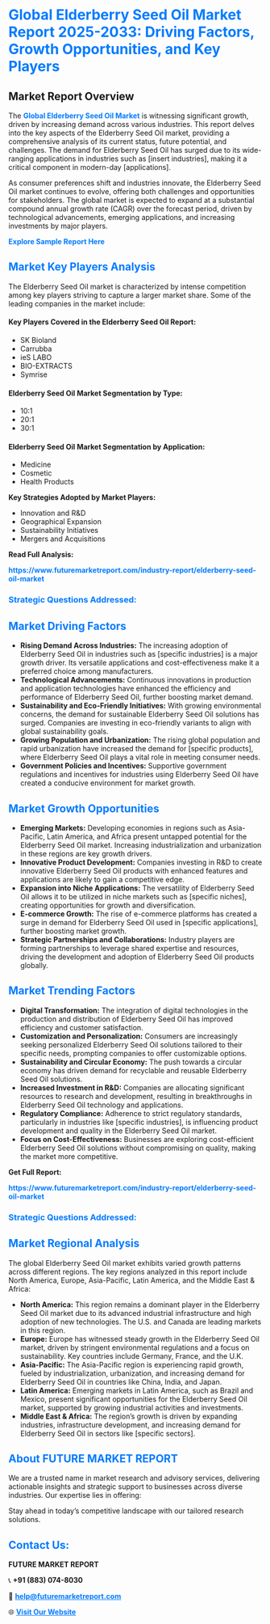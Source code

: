 <h1 style="color: #007BFF;">Global Elderberry Seed Oil Market Report 2025-2033: Driving Factors, Growth Opportunities, and Key Players</h1>

<section id="overview">
<h2>Market Report Overview</h2>
<p>The <a href="https://www.futuremarketreport.com/industry-report/elderberry-seed-oil-market" style="color: #007BFF; text-decoration: none;"><strong>Global Elderberry Seed Oil Market</strong></a> is witnessing significant growth, driven by increasing demand across various industries. This report delves into the key aspects of the Elderberry Seed Oil market, providing a comprehensive analysis of its current status, future potential, and challenges. The demand for Elderberry Seed Oil has surged due to its wide-ranging applications in industries such as [insert industries], making it a critical component in modern-day [applications].</p>
<p>As consumer preferences shift and industries innovate, the Elderberry Seed Oil market continues to evolve, offering both challenges and opportunities for stakeholders. The global market is expected to expand at a substantial compound annual growth rate (CAGR) over the forecast period, driven by technological advancements, emerging applications, and increasing investments by major players.</p>
</section>

<section id="overview">
<p><a href="https://www.futuremarketreport.com/request-sample/reportId=33452" style="color: #007BFF; text-decoration: none;"><strong>Explore Sample Report Here</strong></a></p>
</section>

<section id="key-players">
<h2 style="color: #007BFF;">Market Key Players Analysis</h2>
<p>The Elderberry Seed Oil market is characterized by intense competition among key players striving to capture a larger market share. Some of the leading companies in the market include:</p>
<h4>Key Players Covered in the Elderberry Seed Oil Report:</h4>
<ul><li>SK Bioland</li><li>Carrubba</li><li>ieS LABO</li><li>BIO-EXTRACTS</li><li>Symrise</li></ul>
<h4>Elderberry Seed Oil Market Segmentation by Type:</h4>
<ul><li>10:1</li><li>20:1</li><li>30:1</li></ul>

<h4>Elderberry Seed Oil Market Segmentation by Application:</h4>
<ul><li>Medicine</li><li>Cosmetic</li><li>Health Products</li></ul>
<p><strong>Key Strategies Adopted by Market Players:</strong></p>
<ul>
<li>Innovation and R&D</li>
<li>Geographical Expansion</li>
<li>Sustainability Initiatives</li>
<li>Mergers and Acquisitions</li>
</ul>
</section>

<section>
<p><strong>Read Full Analysis: </strong></p><a href="https://www.futuremarketreport.com/industry-report/elderberry-seed-oil-market" style="color: #007BFF; text-decoration: none;"><strong>https://www.futuremarketreport.com/industry-report/elderberry-seed-oil-market</strong></a>
<h3 style="color: #007BFF;">Strategic Questions Addressed:</h3>
</section>

<section id="driving-factors">
<h2 style="color: #007BFF;">Market Driving Factors</h2>
<ul>
<li><strong>Rising Demand Across Industries:</strong> The increasing adoption of Elderberry Seed Oil in industries such as [specific industries] is a major growth driver. Its versatile applications and cost-effectiveness make it a preferred choice among manufacturers.</li>
<li><strong>Technological Advancements:</strong> Continuous innovations in production and application technologies have enhanced the efficiency and performance of Elderberry Seed Oil, further boosting market demand.</li>
<li><strong>Sustainability and Eco-Friendly Initiatives:</strong> With growing environmental concerns, the demand for sustainable Elderberry Seed Oil solutions has surged. Companies are investing in eco-friendly variants to align with global sustainability goals.</li>
<li><strong>Growing Population and Urbanization:</strong> The rising global population and rapid urbanization have increased the demand for [specific products], where Elderberry Seed Oil plays a vital role in meeting consumer needs.</li>
<li><strong>Government Policies and Incentives:</strong> Supportive government regulations and incentives for industries using Elderberry Seed Oil have created a conducive environment for market growth.</li>
</ul>
</section>

<section id="growth-opportunities">
<h2 style="color: #007BFF;">Market Growth Opportunities</h2>
<ul>
<li><strong>Emerging Markets:</strong> Developing economies in regions such as Asia-Pacific, Latin America, and Africa present untapped potential for the Elderberry Seed Oil market. Increasing industrialization and urbanization in these regions are key growth drivers.</li>
<li><strong>Innovative Product Development:</strong> Companies investing in R&D to create innovative Elderberry Seed Oil products with enhanced features and applications are likely to gain a competitive edge.</li>
<li><strong>Expansion into Niche Applications:</strong> The versatility of Elderberry Seed Oil allows it to be utilized in niche markets such as [specific niches], creating opportunities for growth and diversification.</li>
<li><strong>E-commerce Growth:</strong> The rise of e-commerce platforms has created a surge in demand for Elderberry Seed Oil used in [specific applications], further boosting market growth.</li>
<li><strong>Strategic Partnerships and Collaborations:</strong> Industry players are forming partnerships to leverage shared expertise and resources, driving the development and adoption of Elderberry Seed Oil products globally.</li>
</ul>
</section>

<section id="trending-factors">
<h2 style="color: #007BFF;">Market Trending Factors</h2>
<ul>
<li><strong>Digital Transformation:</strong> The integration of digital technologies in the production and distribution of Elderberry Seed Oil has improved efficiency and customer satisfaction.</li>
<li><strong>Customization and Personalization:</strong> Consumers are increasingly seeking personalized Elderberry Seed Oil solutions tailored to their specific needs, prompting companies to offer customizable options.</li>
<li><strong>Sustainability and Circular Economy:</strong> The push towards a circular economy has driven demand for recyclable and reusable Elderberry Seed Oil solutions.</li>
<li><strong>Increased Investment in R&D:</strong> Companies are allocating significant resources to research and development, resulting in breakthroughs in Elderberry Seed Oil technology and applications.</li>
<li><strong>Regulatory Compliance:</strong> Adherence to strict regulatory standards, particularly in industries like [specific industries], is influencing product development and quality in the Elderberry Seed Oil market.</li>
<li><strong>Focus on Cost-Effectiveness:</strong> Businesses are exploring cost-efficient Elderberry Seed Oil solutions without compromising on quality, making the market more competitive.</li>
</ul>
</section>

<section>
<p><strong>Get Full Report: </strong></p><a href="https://www.futuremarketreport.com/industry-report/elderberry-seed-oil-market" style="color: #007BFF; text-decoration: none;"><strong>https://www.futuremarketreport.com/industry-report/elderberry-seed-oil-market</strong></a>
<h3 style="color: #007BFF;">Strategic Questions Addressed:</h3>
</section>


<section id="regional-analysis">
<h2 style="color: #007BFF;">Market Regional Analysis</h2>
<p>The global Elderberry Seed Oil market exhibits varied growth patterns across different regions. The key regions analyzed in this report include North America, Europe, Asia-Pacific, Latin America, and the Middle East & Africa:</p>
<ul>
<li><strong>North America:</strong> This region remains a dominant player in the Elderberry Seed Oil market due to its advanced industrial infrastructure and high adoption of new technologies. The U.S. and Canada are leading markets in this region.</li>
<li><strong>Europe:</strong> Europe has witnessed steady growth in the Elderberry Seed Oil market, driven by stringent environmental regulations and a focus on sustainability. Key countries include Germany, France, and the U.K.</li>
<li><strong>Asia-Pacific:</strong> The Asia-Pacific region is experiencing rapid growth, fueled by industrialization, urbanization, and increasing demand for Elderberry Seed Oil in countries like China, India, and Japan.</li>
<li><strong>Latin America:</strong> Emerging markets in Latin America, such as Brazil and Mexico, present significant opportunities for the Elderberry Seed Oil market, supported by growing industrial activities and investments.</li>
<li><strong>Middle East & Africa:</strong> The region’s growth is driven by expanding industries, infrastructure development, and increasing demand for Elderberry Seed Oil in sectors like [specific sectors].</li>
</ul>
</section>

<footer>
<h2 style="color: #007BFF;">About FUTURE MARKET REPORT</h2>
<p>We are a trusted name in market research and advisory services, delivering actionable insights and strategic support to businesses across diverse industries. Our expertise lies in offering:</p>

<p>Stay ahead in today’s competitive landscape with our tailored research solutions.</p>

<h2 style="color: #007BFF;">Contact Us:</h2>
<p><strong>FUTURE MARKET REPORT</strong></p>
<p>📞 <strong>+91 (883) 074-8030</strong></p>
<p>📧 <strong><a href="mailto:help@futuremarketreport.com" style="color: #007BFF;">help@futuremarketreport.com</a></strong></p>
<p>🌐 <strong><a href="https://www.futuremarketreport.com/" style="color: #007BFF;">Visit Our Website</a></strong></p>
</footer>